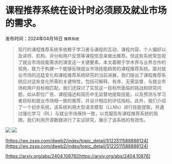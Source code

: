 # 课程推荐系统在设计时必须顾及就业市场的需求。
发布时间：2024年04月16日
`推荐系统`
> 现行的课程推荐系统多依赖于学习者与课程的互动、课程内容、个人偏好以及讲师、机构、评分和用户反馈等课程信息来做出推荐。但这些系统常忽视了就业市场技能需求的演变这一关键要素。本文着眼于学术界与业界合作的视角，致力于构建一个能够反映就业市场技能趋势的课程推荐系统。面对就业市场的迅猛变化和课程推荐系统研究的当前进展，我们提出了课程推荐系统应对这些变化所需的关键特性，包括可解释、有序、无需监督、与就业市场和用户目标相匹配。我们还探讨了实现这一目标所面临的挑战和研究问题，如从职位广告、课程描述和简历中无监督地提取技能，以及预测与学习者目标和就业市场相一致的推荐，并设计相应的评估指标。此外，我们介绍了一个初步系统，该系统利用大型语言模型（LLMs）进行技能提取，并通过强化学习（RL）与就业市场保持一致，以克服现有课程推荐系统的局限。我们利用开源数据进行了实证研究，展示了该系统的有效性。

![](https://raw.githubusercontent.com/HuggingAGI/HuggingArxiv/main/paper_images/2404.10876/x1.png)
![](https://raw.githubusercontent.com/HuggingAGI/HuggingArxiv/main/paper_images/2404.10876/x2.png)

[https://wx.zsxq.com/dweb2/index/topic_detail/5122511588888124](https://wx.zsxq.com/dweb2/index/topic_detail/5122511588888124)

[https://arxiv.org/abs/2404.10876](https://arxiv.org/abs/2404.10876)